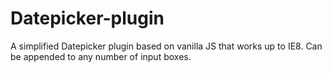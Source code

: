 # Datepicker-plugin
A simplified Datepicker plugin based on vanilla JS that works up to IE8. Can be appended to any number of input boxes.
